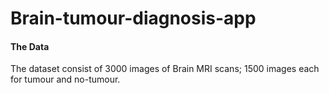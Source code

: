 # Brain-tumour-diagnosis-app

#### The Data
The dataset consist of 3000 images of Brain MRI scans; 1500 images each for tumour and no-tumour. 
